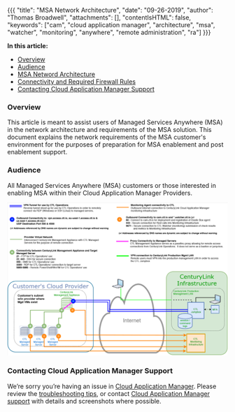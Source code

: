 {{{
"title": "MSA Network Architecture",
"date": "09-26-2019",
"author": "Thomas Broadwell",
"attachments": [],
"contentIsHTML": false,
"keywords": ["cam", "cloud application manager", "architecture", "msa", "watcher", "monitoring", "anywhere", "remote administration", "ra"]
}}}


**In this article:**


* [Overview](#overview)
* [Audience](#audience)
* [MSA Netword Architecture](#network-architecture)
* [Connectivity and Required Firewall Rules](#connectivity-and-required-firewall-rules)
* [Contacting Cloud Application Manager Support](#contacting-cloud-application-manager-support)


### Overview


This article is meant to assist users of Managed Services Anywhere (MSA) in the network architecture and requirements of the MSA solution.  This document explains the network requirements of the MSA customer's environment for the purposes of preparation for MSA enablement and post enablement support.


### Audience


All Managed Services Anywhere (MSA) customers or those interested in enabling MSA within their Cloud Application Manager Providers.

![Managed Services Anywhere Network Diagram](../../images/cloud-application-manager/MSAnetwork_9-26-19.png)


### Contacting Cloud Application Manager Support

We’re sorry you’re having an issue in [Cloud Application Manager](https://www.ctl.io/cloud-application-manager/). Please review the [troubleshooting tips](../Troubleshooting/troubleshooting-tips.md), or contact [Cloud Application Manager support](mailto:incident@CenturyLink.com) with details and screenshots where possible.
